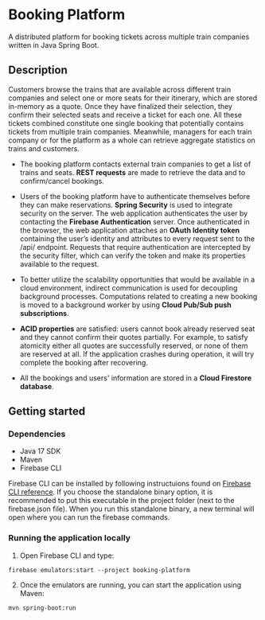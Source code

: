 # Booking Platform

A distributed platform for booking tickets across multiple train companies written in Java Spring Boot.

## Description

Customers browse the trains that are available across different train companies and select one or more seats for their itinerary, which are stored in-memory as a quote. Once they have finalized their selection, they confirm their selected seats and receive a ticket for each one. All these tickets combined constitute one single booking that potentially contains tickets from multiple train companies. Meanwhile, managers for each train company or for the platform as a whole can retrieve aggregate statistics on trains and customers.

- The booking platform contacts external train companies to get a list of trains and seats. **REST requests** are made to retrieve the data and to confirm/cancel bookings.

- Users of the booking platform have to authenticate themselves before they can make reservations. **Spring Security** is used to integrate security on the server. The web application authenticates the user by contacting the **Firebase Authentication** server. Once authenticated in the browser, the web application attaches an **OAuth Identity token** containing the user’s identity and attributes to every request sent to the /api/ endpoint. Requests that require authentication are intercepted by the security filter, which can verify the token and make its properties available to the request.

- To better utilize the scalability opportunities that would be available in a cloud environment, indirect communication is used for decoupling background processes. Computations related to creating a new booking is moved to a background worker by using **Cloud Pub/Sub push subscriptions**.

- **ACID properties** are satisfied: users cannot book already reserved seat and they cannot confirm their quotes partially. For example, to satisfy atomicity either all quotes are successfully reserved, or none of them are reserved at all. If the application crashes during operation, it will try complete the booking after recovering. 

- All the bookings and users' information are stored in a **Cloud Firestore database**.

## Getting started
### Dependencies
- Java 17 SDK
- Maven
- Firebase CLI

Firebase CLI can be installed by following instructuions found on [Firebase CLI reference](https://firebase.google.com/docs/cli). If you choose
the standalone binary option, it is recommended to put this executable in the project folder (next to the firebase.json file). When you run this standalone binary, a new terminal will open where you can run the firebase commands.

### Running the application locally
1. Open Firebase CLI and type:
```
firebase emulators:start --project booking-platform
```
2. Once the emulators are running, you can start the application using Maven:
```
mvn spring-boot:run
```
